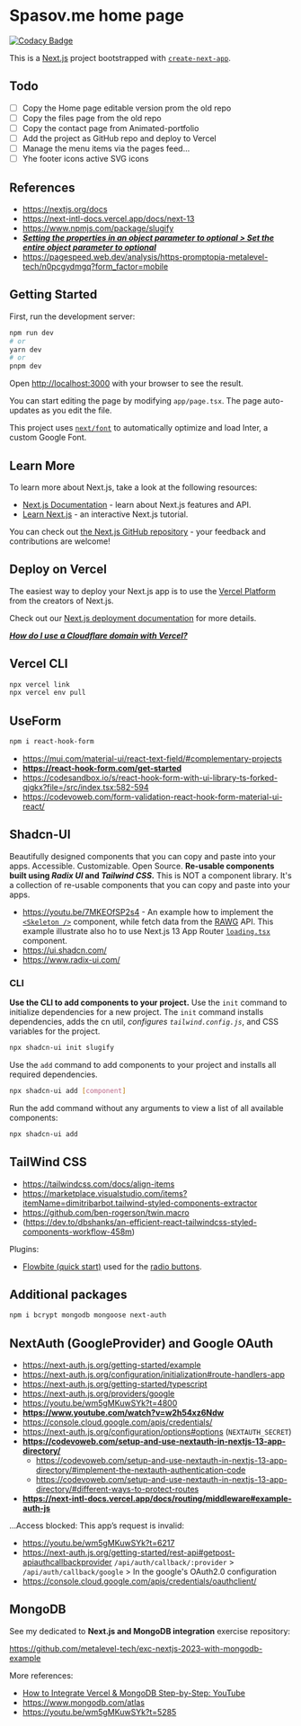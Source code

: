 # Spasov.me home page

[![Codacy Badge](https://app.codacy.com/project/badge/Grade/25a5b655a9ce437aa5867df55352e90c)](https://app.codacy.com/gh/metalevel-tech/spasov-me/dashboard?utm_source=gh&utm_medium=referral&utm_content=&utm_campaign=Badge_grade)

This is a [Next.js](https://nextjs.org/) project bootstrapped with [`create-next-app`](https://github.com/vercel/next.js/tree/canary/packages/create-next-app).

## Todo

- [ ] Copy the Home page editable version prom the old repo
- [ ] Copy the files page from the old repo
- [ ] Copy the contact page from Animated-portfolio
- [ ] Add the project as GitHub repo and deploy to Vercel
- [ ] Manage the menu items via the pages feed...
- [ ] Yhe footer icons active SVG icons

## References

- <https://nextjs.org/docs>
- <https://next-intl-docs.vercel.app/docs/next-13>
- <https://www.npmjs.com/package/slugify>
- [**_Setting the properties in an object parameter to optional > Set the entire object parameter to optional_**](https://bobbyhadz.com/blog/typescript-function-optional-parameters#setting-the-properties-in-an-object-parameter-to-optional)
- <https://pagespeed.web.dev/analysis/https-promptopia-metalevel-tech/n0pcgydmgq?form_factor=mobile>

## Getting Started

First, run the development server:

```bash
npm run dev
# or
yarn dev
# or
pnpm dev
```

Open [http://localhost:3000](http://localhost:3000) with your browser to see the result.

You can start editing the page by modifying `app/page.tsx`. The page auto-updates as you edit the file.

This project uses [`next/font`](https://nextjs.org/docs/basic-features/font-optimization) to automatically optimize and load Inter, a custom Google Font.

## Learn More

To learn more about Next.js, take a look at the following resources:

- [Next.js Documentation](https://nextjs.org/docs) - learn about Next.js features and API.
- [Learn Next.js](https://nextjs.org/learn) - an interactive Next.js tutorial.

You can check out [the Next.js GitHub repository](https://github.com/vercel/next.js/) - your feedback and contributions are welcome!

## Deploy on Vercel

The easiest way to deploy your Next.js app is to use the [Vercel Platform](https://vercel.com/new?utm_medium=default-template&filter=next.js&utm_source=create-next-app&utm_campaign=create-next-app-readme) from the creators of Next.js.

Check out our [Next.js deployment documentation](https://nextjs.org/docs/deployment) for more details.

[**_How do I use a Cloudflare domain with Vercel?_**](https://vercel.com/guides/using-cloudflare-with-vercel)

## Vercel CLI

```bash
npx vercel link
npx vercel env pull
```

## UseForm

```bash
npm i react-hook-form
```

- <https://mui.com/material-ui/react-text-field/#complementary-projects>
- **<https://react-hook-form.com/get-started>**
- <https://codesandbox.io/s/react-hook-form-with-ui-library-ts-forked-qjgkx?file=/src/index.tsx:582-594>
- <https://codevoweb.com/form-validation-react-hook-form-material-ui-react/>

## Shadcn-UI

Beautifully designed components that you can copy and paste into your apps. Accessible. Customizable. Open Source. **Re-usable components built using _Radix UI_ and _Tailwind CSS_.** This is NOT a component library. It's a collection of re-usable components that you can copy and paste into your apps.

- <https://youtu.be/7MKEOfSP2s4> - An example how to implement the [`<Skeleton />`](./app/components/ui/skeleton.tsx) component, while fetch data from the [RAWG](https://rawg.io/) API. This example illustrate also ho to use Next.js 13 App Router [`loading.tsx`](./app/%5Blocale%5D/games/loading.tsx) component.
- <https://ui.shadcn.com/>
- <https://www.radix-ui.com/>

### CLI

**Use the CLI to add components to your project.** Use the `init` command to initialize dependencies for a new project. The `init` command installs dependencies, adds the cn util, _configures `tailwind.config.js`_, and CSS variables for the project.

```bash
npx shadcn-ui init slugify
```

Use the `add` command to add components to your project and installs all required dependencies.

```bash
npx shadcn-ui add [component]
```

Run the add command without any arguments to view a list of all available components:

```bash
npx shadcn-ui add
```

## TailWind CSS

- <https://tailwindcss.com/docs/align-items>
- <https://marketplace.visualstudio.com/items?itemName=dimitribarbot.tailwind-styled-components-extractor>
- <https://github.com/ben-rogerson/twin.macro>
- (<https://dev.to/dbshanks/an-efficient-react-tailwindcss-styled-components-workflow-458m>)

Plugins:

- [Flowbite (quick start)](https://flowbite.com/docs/getting-started/quickstart/) used for the [radio buttons](https://flowbite.com/docs/forms/radio/).

## Additional packages

```bash
npm i bcrypt mongodb mongoose next-auth
```

## NextAuth (GoogleProvider) and Google OAuth

- <https://next-auth.js.org/getting-started/example>
- <https://next-auth.js.org/configuration/initialization#route-handlers-app>
- <https://next-auth.js.org/getting-started/typescript>
- <https://next-auth.js.org/providers/google>
- <https://youtu.be/wm5gMKuwSYk?t=4800>
- **<https://www.youtube.com/watch?v=w2h54xz6Ndw>**
- <https://console.cloud.google.com/apis/credentials/>
- <https://next-auth.js.org/configuration/options#options> (`NEXTAUTH_SECRET`)
- **<https://codevoweb.com/setup-and-use-nextauth-in-nextjs-13-app-directory/>**
  - <https://codevoweb.com/setup-and-use-nextauth-in-nextjs-13-app-directory/#implement-the-nextauth-authentication-code>
  - <https://codevoweb.com/setup-and-use-nextauth-in-nextjs-13-app-directory/#different-ways-to-protect-routes>
- **<https://next-intl-docs.vercel.app/docs/routing/middleware#example-auth-js>**

...Access blocked: This app’s request is invalid:

- <https://youtu.be/wm5gMKuwSYk?t=6217>
- <https://next-auth.js.org/getting-started/rest-api#getpost-apiauthcallbackprovider>
  `/api/auth/callback/:provider` > `/api/auth/callback/google` > In the google's OAuth2.0 configuration
- <https://console.cloud.google.com/apis/credentials/oauthclient/>

## MongoDB

See my dedicated to **Next.js and MongoDB integration** exercise repository:

<https://github.com/metalevel-tech/exc-nextjs-2023-with-mongodb-example>

More references:

- [How to Integrate Vercel & MongoDB Step-by-Step: YouTube](https://youtu.be/JIlYroSsInU)
- <https://www.mongodb.com/atlas>
- <https://youtu.be/wm5gMKuwSYk?t=5285>

